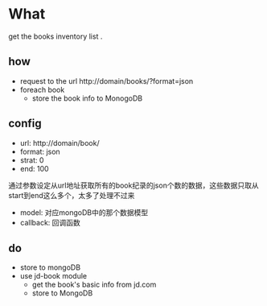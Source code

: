 # What
get the books inventory list .

## how

* request to the url http://domain/books/?format=json
* foreach book
	* store the book info to MonogoDB

## config

* url: http://domain/book/
* format: json
* strat: 0
* end: 100

通过参数设定从url地址获取所有的book纪录的json个数的数据，这些数据只取从start到end这么多个，太多了处理不过来

* model: 对应mongoDB中的那个数据模型
* callback: 回调函数

## do 

* store to mongoDB
* use jd-book module
    * get the book's basic info from jd.com
    * store to MongoDB


